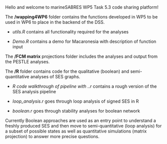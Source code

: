Hello and welcome to marineSABRES WP5 Task 5.3 code sharing platform!

The **/wapping4WP6** folder contains the functions developed in WP5 to be used in WP6 to place in the backend of the DSS.

-   *utils.R* contains all functionality required for the analyses

-   *Demo.R* contains a demo for Macaronesia with description of function input

The **/FCM matrix** projections folder includes the analyses and output from the PESTLE analyses.

The **/R** folder contains code for the qualitative (boolean) and semi-quantitative analyses of SES graphs.

-   *R code walkthrough of pipeline with ..r* contains a rough version of the SES analysis pipeline

-   *loop_analysis.r* goes through loop analysis of signed SES in R

-   *boolean.r* goes through stability analyses for boolean network

Currently Boolean approaches are used as an entry point to understand a freshly produced SES and then move to semi-quantitative (loop analysis) for a subset of possible states as well as quantitative simulations (matrix projection) to answer more precise questions.

